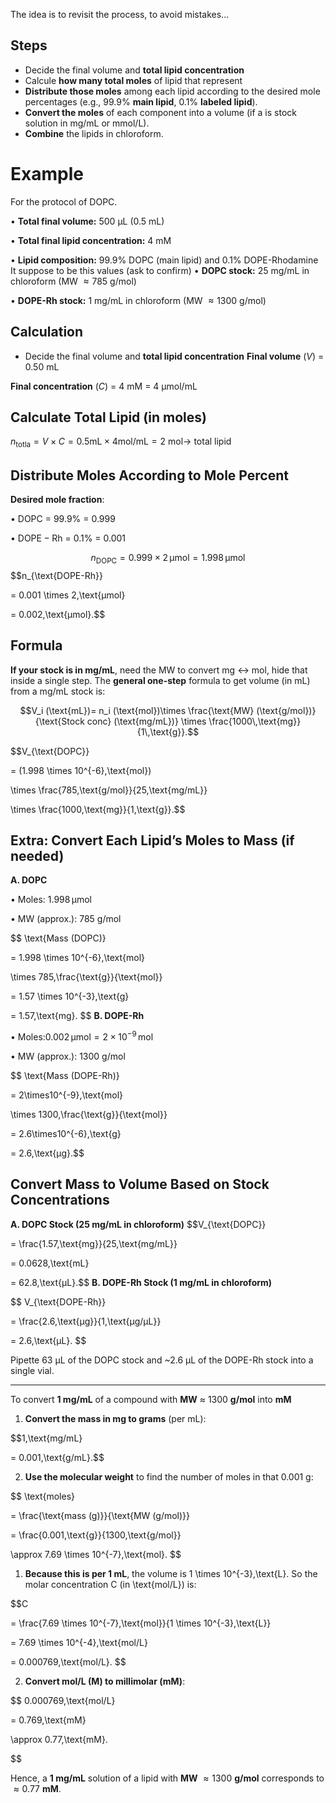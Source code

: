 The idea is to revisit the process, to avoid mistakes... 
##  Steps 

- Decide the final volume and **total lipid concentration** 
- Calcule **how many total moles** of lipid that represent 
- **Distribute those moles** among each lipid according to the desired mole percentages (e.g., 99.9% **main lipid**, 0.1% **labeled lipid**).
- **Convert the moles** of each component into  a volume (if a is stock solution in mg/mL or mmol/L). 
- **Combine** the lipids in chloroform.
# Example 

For the protocol of DOPC. 

• **Total final volume:** 500 µL (0.5 mL)

• **Total final lipid concentration:** 4 mM


• **Lipid composition:** 99.9% DOPC (main lipid) and 0.1% DOPE-Rhodamine 
It suppose to be this values (ask to confirm)
• **DOPC stock:** 25 mg/mL in chloroform (MW $\approx 785$ g/mol)

• **DOPE-Rh stock:** 1 mg/mL in chloroform (MW $\approx 1300$ g/mol)

## Calculation

- Decide the final volume and **total lipid concentration** 
**Final volume** ($V$)  = 0.50 mL

**Final concentration** ($C$)  = 4 mM = 4 µmol/mL

## Calculate Total Lipid (in moles)

$n_{\mathrm{totla}} = V \times C = 0.5 \mathrm{mL}\times 4 \mathrm{mol/mL}=2\ \mathrm{mol}\to$ total lipid
## Distribute Moles According to Mole Percent

**Desired mole fraction**:

• $\mathrm{DOPC}$ = 99.9% = 0.999

• $\mathrm{DOPE-Rh}$ = 0.1% = 0.001
  

$$n_{\text{DOPC}}= 0.999 \times 2\,\text{µmol}= 1.998\,\text{µmol}$$
$$n_{\text{DOPE-Rh}}

= 0.001 \times 2\,\text{µmol}

= 0.002\,\text{µmol}.$$
## Formula
**If your stock is in mg/mL**,  need the MW to convert mg ↔ mol, hide that inside a single step.
The **general one-step** formula to get volume (in mL) from a mg/mL stock is:

$$V_i (\text{mL})= n_i (\text{mol})\times \frac{\text{MW} (\text{g/mol})}{\text{Stock conc} (\text{mg/mL})}
\times \frac{1000\,\text{mg}}{1\,\text{g}}.$$
  

$$V_{\text{DOPC}}

= (1.998 \times 10^{-6}\,\text{mol})

\times \frac{785\,\text{g/mol}}{25\,\text{mg/mL}}

\times \frac{1000\,\text{mg}}{1\,\text{g}}.$$
## Extra: Convert Each Lipid’s Moles to Mass (if needed)

  
**A. DOPC**

• Moles: $1.998\,\text{µmol}$

• MW (approx.): 785 g/mol

$$
\text{Mass (DOPC)}

= 1.998 \times 10^{-6}\,\text{mol}

\times 785\,\frac{\text{g}}{\text{mol}}

= 1.57 \times 10^{-3}\,\text{g}

= 1.57\,\text{mg}.
$$
**B. DOPE-Rh**

• Moles:$0.002\,\text{µmol} = 2 \times 10^{-9}\,\text{mol}$

• MW (approx.): 1300 g/mol

$$
\text{Mass (DOPE-Rh)}

= 2\times10^{-9}\,\text{mol}

\times 1300\,\frac{\text{g}}{\text{mol}}

= 2.6\times10^{-6}\,\text{g}

= 2.6\,\text{µg}.$$

## Convert Mass to Volume Based on Stock Concentrations


**A. DOPC Stock (25 mg/mL in chloroform)**
$$V_{\text{DOPC}}

= \frac{1.57\,\text{mg}}{25\,\text{mg/mL}}

= 0.0628\,\text{mL}

= 62.8\,\text{µL}.$$
**B. DOPE-Rh Stock (1 mg/mL in chloroform)**

$$
V_{\text{DOPE-Rh}}

= \frac{2.6\,\text{µg}}{1\,\text{µg/µL}}

= 2.6\,\text{µL}.
$$
  
Pipette 63 µL of the DOPC stock and ~2.6 µL of the DOPE-Rh stock into a single vial.


---

To convert **1 mg/mL** of a compound with **MW** $\approx$ 1300 **g/mol** into **mM** 

1. **Convert the mass in mg to grams** (per mL):

$$1\,\text{mg/mL}

= 0.001\,\text{g/mL}.$$

  

2. **Use the molecular weight** to find the number of moles in that 0.001 g:

  
$$
\text{moles}

= \frac{\text{mass (g)}}{\text{MW (g/mol)}}

= \frac{0.001\,\text{g}}{1300\,\text{g/mol}}

\approx 7.69 \times 10^{-7}\,\text{mol}.
$$
  

1. **Because this is per 1 mL**, the volume is 1 \times 10^{-3}\,\text{L}. So the molar concentration C (in \text{mol/L}) is:

  

$$C

= \frac{7.69 \times 10^{-7}\,\text{mol}}{1 \times 10^{-3}\,\text{L}}

= 7.69 \times 10^{-4}\,\text{mol/L}

= 0.000769\,\text{mol/L}.
$$
  

2. **Convert mol/L (M) to millimolar (mM)**:

  
$$
0.000769\,\text{mol/L}

= 0.769\,\text{mM}

\approx 0.77\,\text{mM}.

  $$

  

Hence, a **1 mg/mL** solution of a lipid with **MW** $\approx 1300$ **g/mol** corresponds to $\approx 0.77$ **mM**.